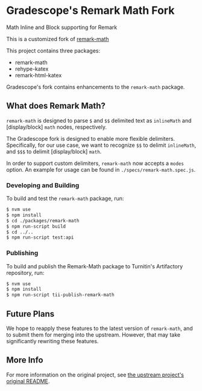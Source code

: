 # Gradescope's Remark Math Fork

Math Inline and Block supporting for Remark

This is a customized fork of [remark-math](https://github.com/remarkjs/remark-math)

This project contains three packages:
- remark-math
- rehype-katex
- remark-html-katex

Gradescope's fork contains enhancements to the `remark-math` package.


## What does Remark Math?

`remark-math` is designed to parse `$` and `$$` delimited text as
`inlineMath` and \[display/block\] `math` nodes, respectively.

The Gradescope fork is designed to enable more flexible delimiters.
Specifically, for our use case, we want to recognize `$$` to delimit
`inlineMath`, and `$$$` to delimit \[display/block\] `math`.

In order to support custom delimiters, `remark-math` now accepts a
`modes` option. An example for usage can be found in `./specs/remark-math.spec.js`.


### Developing and Building

To build and test the `remark-math` package, run:

```bash
$ nvm use
$ npm install
$ cd ./packages/remark-math
$ npm run-script build
$ cd ../..
$ npm run-script test:api
```


### Publishing

To build and publish the Remark-Math package to Turnitin's Artifactory repository,
run:

```bash
$ nvm use
$ npm install
$ npm run-script tii-publish-remark-math
```

## Future Plans

We hope to reapply these features to the latest version of `remark-math`,
and to submit them for merging into the upstream.
However, that may take significantly rewriting these features.


## More Info

For more information on the original project, see
[the upstream project's original README](./readme-upstream.md).
